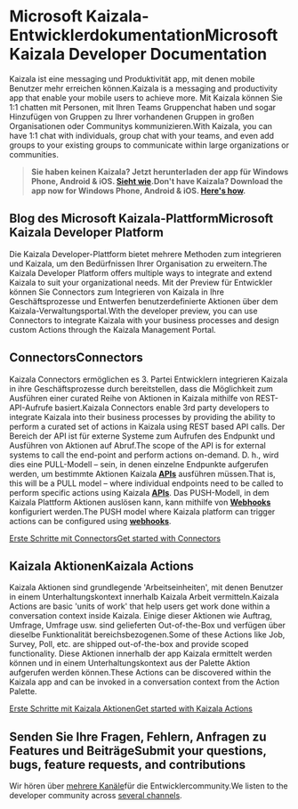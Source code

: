 # <a name="microsoft-kaizala-developer-documentation"></a><span data-ttu-id="275d9-101">Microsoft Kaizala-Entwicklerdokumentation</span><span class="sxs-lookup"><span data-stu-id="275d9-101">Microsoft Kaizala Developer Documentation</span></span>

<span data-ttu-id="275d9-102">Kaizala ist eine messaging und Produktivität app, mit denen mobile Benutzer mehr erreichen können.</span><span class="sxs-lookup"><span data-stu-id="275d9-102">Kaizala is a messaging and productivity app that enable your mobile users to achieve more.</span></span> <span data-ttu-id="275d9-103">Mit Kaizala können Sie 1:1 chatten mit Personen, mit Ihren Teams Gruppenchat haben und sogar Hinzufügen von Gruppen zu Ihrer vorhandenen Gruppen in großen Organisationen oder Communitys kommunizieren.</span><span class="sxs-lookup"><span data-stu-id="275d9-103">With Kaizala, you can have 1:1 chat with individuals, group chat with your teams, and even add groups to your existing groups to communicate within large organizations or communities.</span></span>

> <span data-ttu-id="275d9-104">**Sie haben keinen Kaizala? Jetzt herunterladen der app für Windows Phone, Android & iOS. [Sieht wie](install.md).**</span><span class="sxs-lookup"><span data-stu-id="275d9-104">**Don't have Kaizala? Download the app now for Windows Phone, Android & iOS. [Here's how](install.md).**</span></span>

## <a name="microsoft-kaizala-developer-platform"></a><span data-ttu-id="275d9-105">Blog des Microsoft Kaizala-Plattform</span><span class="sxs-lookup"><span data-stu-id="275d9-105">Microsoft Kaizala Developer Platform</span></span> 
<span data-ttu-id="275d9-106">Die Kaizala Developer-Plattform bietet mehrere Methoden zum integrieren und Kaizala, um den Bedürfnissen Ihrer Organisation zu erweitern.</span><span class="sxs-lookup"><span data-stu-id="275d9-106">The Kaizala Developer Platform offers multiple ways to integrate and extend Kaizala to suit your organizational needs.</span></span> <span data-ttu-id="275d9-107">Mit der Preview für Entwickler können Sie Connectors zum Integrieren von Kaizala in Ihre Geschäftsprozesse und Entwerfen benutzerdefinierte Aktionen über dem Kaizala-Verwaltungsportal.</span><span class="sxs-lookup"><span data-stu-id="275d9-107">With the developer preview, you can use Connectors to integrate Kaizala with your business processes and design custom Actions through the Kaizala Management Portal.</span></span>

## <a name="connectors"></a><span data-ttu-id="275d9-108">Connectors</span><span class="sxs-lookup"><span data-stu-id="275d9-108">Connectors</span></span>

<span data-ttu-id="275d9-109">Kaizala Connectors ermöglichen es 3. Partei Entwicklern integrieren Kaizala in ihre Geschäftsprozesse durch bereitstellen, dass die Möglichkeit zum Ausführen einer curated Reihe von Aktionen in Kaizala mithilfe von REST-API-Aufrufe basiert.</span><span class="sxs-lookup"><span data-stu-id="275d9-109">Kaizala Connectors enable 3rd party developers to integrate Kaizala into their business processes by providing the ability to perform a curated set of actions in Kaizala using REST based API calls.</span></span> <span data-ttu-id="275d9-110">Der Bereich der API ist für externe Systeme zum Aufrufen des Endpunkt und Ausführen von Aktionen auf Abruf.</span><span class="sxs-lookup"><span data-stu-id="275d9-110">The scope of the API is for external systems to call the end-point and perform actions on-demand.</span></span> <span data-ttu-id="275d9-111">D. h., wird dies eine PULL-Modell – sein, in denen einzelne Endpunkte aufgerufen werden, um bestimmte Aktionen Kaizala **[APIs](connectors/API.md)** ausführen müssen.</span><span class="sxs-lookup"><span data-stu-id="275d9-111">That is, this will be a PULL model – where individual endpoints need to be called to perform specific actions using Kaizala **[APIs](connectors/API.md)**.</span></span> <span data-ttu-id="275d9-112">Das PUSH-Modell, in dem Kaizala Plattform Aktionen auslösen kann, kann mithilfe von **[Webhooks](connectors/webHooks.md)** konfiguriert werden.</span><span class="sxs-lookup"><span data-stu-id="275d9-112">The PUSH model where Kaizala platform can trigger actions can be configured using **[webhooks](connectors/webHooks.md)**.</span></span>

[<span data-ttu-id="275d9-113">Erste Schritte mit Connectors</span><span class="sxs-lookup"><span data-stu-id="275d9-113">Get started with Connectors</span></span>](connectors/README.md)

## <a name="kaizala-actions"></a><span data-ttu-id="275d9-114">Kaizala Aktionen</span><span class="sxs-lookup"><span data-stu-id="275d9-114">Kaizala Actions</span></span>

<span data-ttu-id="275d9-115">Kaizala Aktionen sind grundlegende 'Arbeitseinheiten', mit denen Benutzer in einem Unterhaltungskontext innerhalb Kaizala Arbeit vermitteln.</span><span class="sxs-lookup"><span data-stu-id="275d9-115">Kaizala Actions are basic 'units of work' that help users get work done within a conversation context inside Kaizala.</span></span> <span data-ttu-id="275d9-116">Einige dieser Aktionen wie Auftrag, Umfrage, Umfrage usw. sind gelieferten Out-of-the-Box und verfügen über dieselbe Funktionalität bereichsbezogenen.</span><span class="sxs-lookup"><span data-stu-id="275d9-116">Some of these Actions like Job, Survey, Poll, etc. are shipped out-of-the-box and provide scoped functionality.</span></span> <span data-ttu-id="275d9-117">Diese Aktionen innerhalb der app Kaizala ermittelt werden können und in einem Unterhaltungskontext aus der Palette Aktion aufgerufen werden können.</span><span class="sxs-lookup"><span data-stu-id="275d9-117">These Actions can be discovered within the Kaizala app and can be invoked in a conversation context from the Action Palette.</span></span>

[<span data-ttu-id="275d9-118">Erste Schritte mit Kaizala Aktionen</span><span class="sxs-lookup"><span data-stu-id="275d9-118">Get started with Kaizala Actions</span></span>](Actions/README.md)

## <a name="submit-your-questions-bugs-feature-requests-and-contributions"></a><span data-ttu-id="275d9-119">Senden Sie Ihre Fragen, Fehlern, Anfragen zu Features und Beiträge</span><span class="sxs-lookup"><span data-stu-id="275d9-119">Submit your questions, bugs, feature requests, and contributions</span></span>

<span data-ttu-id="275d9-120">Wir hören über [mehrere Kanäle](feedback.md)für die Entwicklercommunity.</span><span class="sxs-lookup"><span data-stu-id="275d9-120">We listen to the developer community across [several channels](feedback.md).</span></span>
